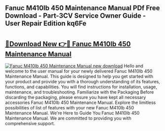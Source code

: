 ## Fanuc M410Ib 450 Maintenance Manual PDf Free Download - Part-3CV Service Owner Guide - User Repair Edition kq6Fe

# <h2><a href="http://bc90243.oget.top/?id=Fanuc+M410Ib+450+Maintenance+Manual">🔗Download New 👉🔴 Fanuc M410Ib 450 Maintenance Manual</a></h2>

[![Fanuc M410Ib 450 Maintenance Manual new download](https://i.imgur.com/5g1atiW.png)](http://bc90243.oget.top/?id=Fanuc+M410Ib+450+Maintenance+Manual)
Hello and welcome to the user manual for your newly delivered Fanuc M410Ib 450 Maintenance Manual. This guide is designed to help you get started with your product and provide you with a thorough understanding of its features, functions, and capabilities. You will find instructions for installation, usage, maintenance, and troubleshooting. Familiarize with the Packaging Before discarding the packaging, please ensure you have kept all necessary accessories Fanuc M410Ib 450 Maintenance Manual. Explore the limitless possibilities of list of features with your new Fanuc M410Ib 450 Maintenance Manual. We're Here to Guide You Fanuc M410Ib 450 Maintenance Manual. We are committed to providing you with comprehensive support.
